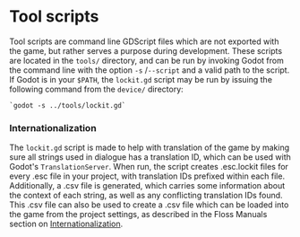 # Tool scripts

Tool scripts are command line GDScript files which are not exported with the game, but rather serves a purpose during development. These scripts are located in the `tools/` directory, and can be run by invoking Godot from the command line with the option `-s` /`--script` and a valid path to the script. If Godot is in your `$PATH`, the `lockit.gd` script may be run by issuing the following command from the `device/` directory:

    `godot -s ../tools/lockit.gd`

### Internationalization

The `lockit.gd` script is made to help with translation of the game by making sure all strings used in dialogue has a translation ID, which can be used with Godot's `TranslationServer`. When run, the script creates .esc.lockit files for every .esc file in your project, with translation IDs prefixed within each file. Additionally, a .csv file is generated, which carries some information about the context of each string, as well as any conflicting translation IDs found. This .csv file can also be used to create a .csv file which can be loaded into the game from the project settings, as described in the Floss Manuals section on [Internationalization](https://fr.flossmanuals.net/creating-point-and-click-games-with-escoria/i18n/).
